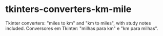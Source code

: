 # tkinters-converters-km-mile
 Tkinter converters: "miles to km" and "km to miles", with study notes included. Conversores em Tkinter: "milhas para km" e "km para milhas".
